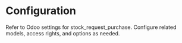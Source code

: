 # Configuration

Refer to Odoo settings for stock_request_purchase. Configure related models, access rights, and options as needed.
